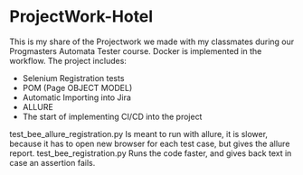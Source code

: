 # ProjectWork-Hotel
This is my share of the Projectwork we made with my classmates during our Progmasters Automata Tester course.
Docker is implemented in the workflow.
The project includes: 

- Selenium Registration tests
- POM (Page OBJECT MODEL)
- Automatic Importing into Jira
- ALLURE
- The start of implementing CI/CD into the project


test_bee_allure_registration.py Is meant to run with allure, it is slower, because it has to open new browser for each test case, but gives the allure report.
test_bee_registration.py Runs the code faster, and gives back text in case an assertion fails.







